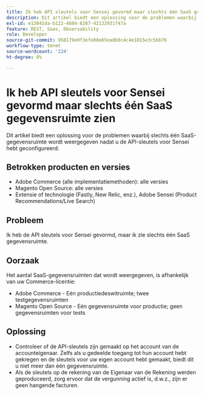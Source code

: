 ```yaml
---
title: Ik heb API sleutels voor Sensei gevormd maar slechts één SaaS gegevensruimte zien
description: Dit artikel biedt een oplossing voor de problemen waarbij slechts één SaaS-gegevensruimte wordt weergegeven nadat u de API-sleutels voor Sensei hebt geconfigureerd.
exl-id: e13041da-b122-4684-8287-42132931f47a
feature: REST, Saas, Observability
role: Developer
source-git-commit: 958179e0f3efe08e65ea8b0c4c4e1015e3c5bb76
workflow-type: tm+mt
source-wordcount: '224'
ht-degree: 0%

---
```


# Ik heb API sleutels voor Sensei gevormd maar slechts één SaaS gegevensruimte zien

Dit artikel biedt een oplossing voor de problemen waarbij slechts één SaaS-gegevensruimte wordt weergegeven nadat u de API-sleutels voor Sensei hebt geconfigureerd.

## Betrokken producten en versies

* Adobe Commerce (alle implementatiemethoden): alle versies
* Magento Open Source: alle versies
* Extensie of technologie (Fastly, New Relic, enz.), Adobe Sensei (Product Recommendations/Live Search)

## Probleem

Ik heb de API sleutels voor Sensei gevormd, maar ik zie slechts één SaaS gegevensruimte.

## Oorzaak

Het aantal SaaS-gegevensruimten dat wordt weergegeven, is afhankelijk van uw Commerce-licentie:

* Adobe Commerce - Eén productiedeswitruimte; twee testgegevensruimten
* Magento Open Source - Eén gegevensruimte voor productie; geen gegevensruimten voor tests

## Oplossing

* Controleer of de API-sleutels zijn gemaakt op het account van de accounteigenaar. Zelfs als u gedeelde toegang tot hun account hebt gekregen en de sleutels voor uw eigen account hebt gemaakt, biedt dit u niet meer dan één gegevensruimte.
* Als de sleutels op de rekening van de Eigenaar van de Rekening werden geproduceerd, zorg ervoor dat de vergunning actief is, d.w.z., zijn er geen hangende facturen.
